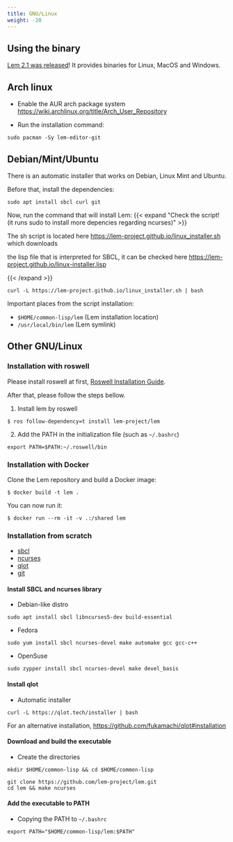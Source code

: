 ```yaml
---
title: GNU/Linux
weight: -20
---
```

    
## Using the binary
    
[Lem 2.1 was released](https://github.com/lem-project/lem/releases/tag/v2.1.0)! It provides binaries for Linux, MacOS and Windows.

## Arch linux
    
- Enable the AUR arch package system https://wiki.archlinux.org/title/Arch_User_Repository
    
- Run the installation command:
```
sudo pacman -Sy lem-editor-git
```

## Debian/Mint/Ubuntu
There is an automatic installer that works on Debian, Linux Mint and Ubuntu.

Before that, install the dependencies:
```
sudo apt install sbcl curl git
```

Now, run the command that will install Lem:
{{< expand "Check the script! (it runs sudo to install more depencies regarding ncurses)" >}}

The sh script is located here https://lem-project.github.io/linux_installer.sh which downloads

the lisp file that is interpreted for SBCL, it can be checked here https://lem-project.github.io/linux-installer.lisp


{{< /expand >}}
```
curl -L https://lem-project.github.io/linux_installer.sh | bash
```

Important places from the script installation:
- `$HOME/common-lisp/lem` (Lem installation location)
- `/usr/local/bin/lem` (Lem symlink)

## Other GNU/Linux
    
### Installation with roswell

Please install roswell at first, [Roswell Installation Guide](https://github.com/roswell/roswell/wiki/Installation).

After that, please follow the steps bellow.

1. Install lem by roswell

```
$ ros follow-dependency=t install lem-project/lem
```

2. Add the PATH in the initialization file (such as `~/.bashrc`)
```
export PATH=$PATH:~/.roswell/bin
```

### Installation with Docker

Clone the Lem repository and build a Docker image:

    $ docker build -t lem .

You can now run it:

    $ docker run --rm -it -v .:/shared lem


### Installation from scratch
- [sbcl](https://www.sbcl.org/)
- [ncurses](https://invisible-island.net/ncurses/announce.html#h2-overview)
- [qlot](https://github.com/fukamachi/qlot)
- [git](https://git-scm.com/)
    

#### Install SBCL and ncurses library
- Debian-like distro
```
sudo apt install sbcl libncurses5-dev build-essential
```
    
- Fedora
```
sudo yum install sbcl ncurses-devel make automake gcc gcc-c++
```
    
- OpenSuse
```
sudo zypper install sbcl ncurses-devel make devel_basis
```
    
#### Install qlot
- Automatic installer
```
curl -L https://qlot.tech/installer | bash
```
For an alternative installation, https://github.com/fukamachi/qlot#installation


#### Download and build the executable
    
- Create the directories

```
mkdir $HOME/common-lisp && cd $HOME/common-lisp
```
```
git clone https://github.com/lem-project/lem.git
cd lem && make ncurses
```

#### Add the executable to PATH
- Copying the PATH to `~/.bashrc`
```
export PATH="$HOME/common-lisp/lem:$PATH"
```
